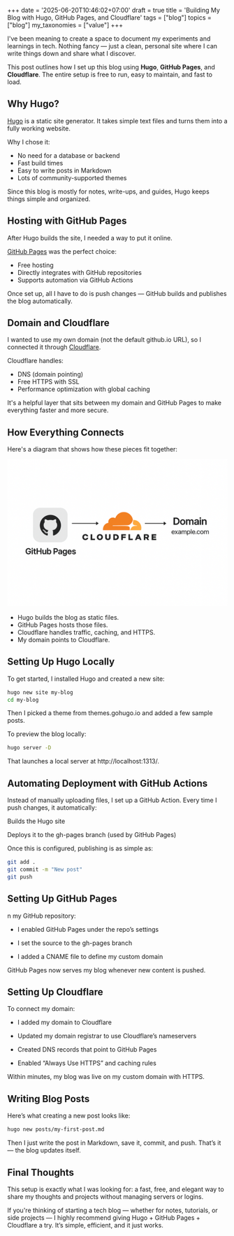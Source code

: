 +++
date = '2025-06-20T10:46:02+07:00'
draft = true
title = 'Building My Blog with Hugo, GitHub Pages, and Cloudflare'
tags = ["blog"]
topics = ["blog"]
my_taxonomies = ["value"]
+++

I've been meaning to create a space to document my experiments and learnings in tech. Nothing fancy — just a clean, personal site where I can write things down and share what I discover.

This post outlines how I set up this blog using **Hugo**, **GitHub Pages**, and **Cloudflare**. The entire setup is free to run, easy to maintain, and fast to load.

## Why Hugo?

[Hugo](https://gohugo.io/) is a static site generator. It takes simple text files and turns them into a fully working website.

Why I chose it:
- No need for a database or backend
- Fast build times
- Easy to write posts in Markdown
- Lots of community-supported themes

Since this blog is mostly for notes, write-ups, and guides, Hugo keeps things simple and organized.


## Hosting with GitHub Pages

After Hugo builds the site, I needed a way to put it online.

[GitHub Pages](https://pages.github.com/) was the perfect choice:
- Free hosting
- Directly integrates with GitHub repositories
- Supports automation via GitHub Actions

Once set up, all I have to do is push changes — GitHub builds and publishes the blog automatically.


## Domain and Cloudflare

I wanted to use my own domain (not the default github.io URL), so I connected it through [Cloudflare](https://www.cloudflare.com/).

Cloudflare handles:
- DNS (domain pointing)
- Free HTTPS with SSL
- Performance optimization with global caching

It's a helpful layer that sits between my domain and GitHub Pages to make everything faster and more secure.


## How Everything Connects

Here's a diagram that shows how these pieces fit together:

![Diagram of blog setup with GitHub Pages, Cloudflare, and domain](/images/blog-setup.png)

- Hugo builds the blog as static files.
- GitHub Pages hosts those files.
- Cloudflare handles traffic, caching, and HTTPS.
- My domain points to Cloudflare.

## Setting Up Hugo Locally

To get started, I installed Hugo and created a new site:

```bash
hugo new site my-blog
cd my-blog
```

Then I picked a theme from themes.gohugo.io and added a few sample posts.

To preview the blog locally:

```bash
hugo server -D
```

That launches a local server at http://localhost:1313/.

## Automating Deployment with GitHub Actions

Instead of manually uploading files, I set up a GitHub Action. Every time I push changes, it automatically:

Builds the Hugo site

Deploys it to the gh-pages branch (used by GitHub Pages)

Once this is configured, publishing is as simple as:

```bash
git add .
git commit -m "New post"
git push
```

## Setting Up GitHub Pages
n my GitHub repository:

- I enabled GitHub Pages under the repo’s settings

- I set the source to the gh-pages branch

- I added a CNAME file to define my custom domain

GitHub Pages now serves my blog whenever new content is pushed.

## Setting Up Cloudflare
To connect my domain:

- I added my domain to Cloudflare

- Updated my domain registrar to use Cloudflare’s nameservers

- Created DNS records that point to GitHub Pages

- Enabled “Always Use HTTPS” and caching rules

Within minutes, my blog was live on my custom domain with HTTPS.

## Writing Blog Posts
Here’s what creating a new post looks like:
```bash
hugo new posts/my-first-post.md
```
Then I just write the post in Markdown, save it, commit, and push. That’s it — the blog updates itself.

## Final Thoughts
This setup is exactly what I was looking for: a fast, free, and elegant way to share my thoughts and projects without managing servers or logins.

If you're thinking of starting a tech blog — whether for notes, tutorials, or side projects — I highly recommend giving Hugo + GitHub Pages + Cloudflare a try. It’s simple, efficient, and it just works.